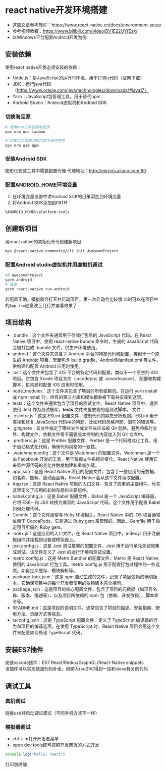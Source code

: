 # react native开发环境搭建
- 这篇文章参考教程：https://www.react-native.cn/docs/environment-setup
- 参考视频教程：https://www.bilibili.com/video/BV1E22UYfEsx/
- 以Windows平台配置Android开发为例
## 安装依赖
使用react native开发必须安装的依赖：
- Node.js：是JavaScript的运行时环境，用于打包js代码（官网下载）
- JDK：运行java代码（https://www.oracle.com/java/technologies/downloads/#java17）
- Yarn：JavaScript包管理工具，用于替代npm
- Android Studio：Android虚拟机和Android SDK

### 切换淘宝源
```bash
# 使用nrm工具切换淘宝源
npx nrm use taobao

# 如果之后需要切换回官方源可使用
npx nrm use npm
```
### 安装Android SDK
图形化安装工具中需要配置代理
代理地址：http://mirrors.aliyun.com:80

### 配置ANDROID_HOME环境变量
1. 在环境变量设置中讲Android SDK的目录添加到环境变量  
2. 将Android SDK添加到PATH：
```bash
%ANDROID_HOME%\platform-tools
```

## 创建新项目
用react native的初始化命令创建新项目
```bash
npx @react-native-community/cli init AwesomeProject
```
### 配置Android studio虚拟机并用虚拟机调试
```bash
cd AwesomeProject
yarn android
# 或者
yarn react-native run-android
```
若配置正确，模拟器会打开并启动项目，第一次启动会比较慢
此时可以在项目中的`App.tsx`随意改上几行并查看效果了

## 项目结构
- .bundle：这个文件夹通常用于存储打包后的 JavaScript 代码。在 React Native 项目中，使用 react-native bundle 命令时，生成的 JavaScript 代码会被打包成 .bundle 文件，供生产环境使用。
- android：这个文件夹包含了 Android 平台的特定代码和配置，类似于一个原生的 Android 项目。里面包含 build.gradle、AndroidManifest.xml 等文件，供构建和配置 Android 应用时使用。
- ios：这个文件夹包含了 iOS 平台的特定代码和配置，类似于一个原生的 iOS 项目。它包含 Xcode 项目文件（.xcodeproj 或 .xcworkspace），配置和构建脚本，供构建和配置 iOS 应用时使用。
- node_modules：这个文件夹包含了项目的所有依赖包。在运行 yarn install 或 npm install 时，所有的第三方库和模块都会被下载并安装到这里。
- tests：这个文件夹通常包含了项目的测试文件。React Native 项目中，通常使用 Jest 作为测试框架，__tests__ 文件夹里放置的是测试脚本。
文件：
- .eslintrc.js：这是 ESLint 配置文件，控制代码的静态分析规则。ESLint 用于查找和修复 JavaScript 代码中的问题，比如代码风格问题、潜在的错误等。
- .gitignore：该文件指定了哪些文件或文件夹应该被 Git 忽略，避免将临时文件、构建文件、依赖文件等不需要版本控制的内容加入到 Git 仓库中。
- .prettierrc.js：这是 Prettier 配置文件，Prettier 是一个代码格式化工具，用于自动格式化代码，确保代码风格的一致性。
- .watchmanconfig：这个文件是 Watchman 的配置文件。Watchman 是一个由 Facebook 开发的工具，用于监视文件系统的变化。React Native 使用它来监控源代码的变化并触发构建和重新加载。
- app.json：这是 React Native 项目的配置文件，包含了一些应用的元数据，如名称、图标、启动画面等。React Native 会从这个文件读取配置。
- App.tsx：这是 React Native 项目的入口文件，包含了应用的主要组件。你在这里定义了应用的初始布局和主要组件。
- babel.config.js：这是 Babel 配置文件，Babel 是一个 JavaScript 编译器，它将 ES6+ 和 JSX 转换为兼容的 JavaScript 代码。这个文件用于配置 Babel 如何处理代码。
- Gemfile：这个文件通常与 Ruby 环境相关，React Native 中的 iOS 项目通常依赖于 CocoaPods，它是通过 Ruby gem 来管理的。因此，Gemfile 用于指定项目所需的 Ruby gem。
- index.js：这是应用的入口文件。在 React Native 项目中，index.js 用于注册根组件并挂载到设备或模拟器上。
- jest.config.js：这是 Jest 测试框架的配置文件，Jest 用于运行单元测试和集成测试。该文件定义了 Jest 的运行环境和测试设置。
- metro.config.js：这是 Metro Bundler 的配置文件，Metro 是 React Native 使用的 JavaScript 打包工具。metro.config.js 用于配置打包过程中的一些选项，如自定义缓存、模块解析等。
- package-lock.json：这是 npm 自动生成的文件，记录了项目依赖的确切版本。它确保项目中的每个开发者使用的依赖版本完全相同。
- package.json：这是项目的核心配置文件，包含了项目的元数据（如项目名称、版本、描述等），以及项目所依赖的 npm 包（依赖、开发依赖）、脚本命令等。
- README.md：这是项目的说明文件，通常包含了项目的描述、安装指南、使用方法、贡献方式等信息。
- tsconfig.json：这是 TypeScript 配置文件，定义了 TypeScript 编译器的行为和项目的编译选项。在使用 TypeScript 时，React Native 项目会用这个文件来配置如何处理 TypeScript 代码。

## 安装ES7插件
安装vscode插件：ES7 React/Redux/GraphQL/React-Native snippets  
该插件可以实现快速代码补全，如输入rsc即可得到一段和class有关的代码  
## 调试工具
### 真机调试
链接usb并启动调试模式（不同手机方式不一样）
### 模拟器调试
- ctrl + m打开开发者菜单
- open dev tools即可按照开发网页的方式开发
```js
console.log("hello, react")
```
打印到终端